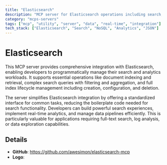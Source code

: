 ```yaml
---
title: "Elasticsearch"
description: "MCP server for Elasticsearch operations including search, indexing, and index management."
category: "mcps-servers"
tags: ["mcp", "utility", "server", "data", "real-time", "integration"]
tech_stack: ["Elasticsearch", "Search", "NoSQL", "Analytics", "JSON"]
---
```


# Elasticsearch

This MCP server provides comprehensive integration with Elasticsearch, enabling developers to programmatically manage their search and analytics workloads. It supports essential operations like document indexing and retrieval, complex search queries with filtering and aggregation, and full index lifecycle management including creation, configuration, and deletion.

The server simplifies Elasticsearch integration by offering a standardized interface for common tasks, reducing the boilerplate code needed for search functionality. Developers can build powerful search experiences, implement real-time analytics, and manage data pipelines efficiently. This is particularly valuable for applications requiring full-text search, log analysis, or data exploration capabilities.

## Details

- **GitHub**: https://github.com/awesimon/elasticsearch-mcp
- **Logo**: 

